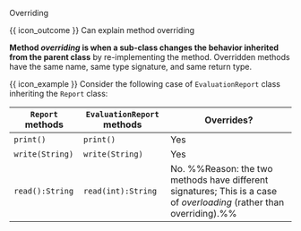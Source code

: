 <span id="title">Overriding</span>

<span id="prereqs"><panel src="../what/unit-inElsewhere-asFlat.md" boilerplate header="%%{{ icon_prereq }} OOP → Inheritance → What%%" popup-url="{{ baseUrl }}/oop/inheritance/what" /></span>

<span id="outcomes">{{ icon_outcome }} Can explain method overriding</span>

<div id="body">

**Method _overriding_ is when a sub-class changes the behavior inherited from the parent class** by re-implementing the method. Overridden methods have the same name, same type signature, and same return type.

<box>

{{ icon_example }} Consider the following case of `EvaluationReport` class inheriting the `Report` class:

`Report` methods | `EvaluationReport` methods | Overrides?
-----------------|----------------------------|-----------
`print()`        |`print()`                   | Yes
`write(String)`  |`write(String)`             | Yes
`read():String`  |`read(int):String`          | No. %%Reason: the two methods have different signatures; This is a case of <trigger trigger="click" for="modal:overriding-overloading"> _overloading_ </trigger> (rather than overriding).%%

<modal large title="**Overloading**" id="modal:overriding-overloading">
  <include src="../overloading/unit-inElsewhere-asFlat.md" boilerplate/>
</modal>

</box>


</div>

<div id="extras">
  <include src="exercises.mbdf" />
</div>